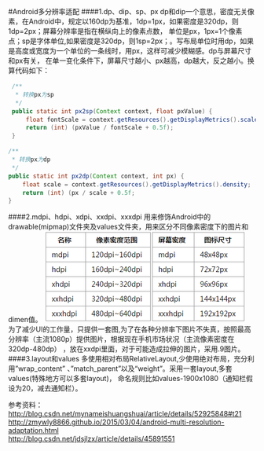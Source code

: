 #Android多分辨率适配
####1.dp、dip、sp、px
dp和dip一个意思，密度无关像素，在Android中，规定以160dp为基准，1dp=1px，如果密度是320dp，则1dp=2px；屏幕分辨率是指在横纵向上的像素点数，
单位是px，1px=1个像素点；sp是字体单位,如果密度是320dp，则1sp=2px；。写布局单位时用dp，如果是高度或宽度为一个单位的一条线时，用px，这样可减少模糊感。dp与屏幕尺寸和px有关，
在单一变化条件下，屏幕尺寸越小、px越高，dp越大，反之越小。换算代码如下：<br>
```java
 /**
  * 转换px为sp
  */
 public static int px2sp(Context context, float pxValue) {
     float fontScale = context.getResources().getDisplayMetrics().scaledDensity;
     return (int) (pxValue / fontScale + 0.5f);
 }
  ```
  ```java
  /**
   * 转换px为dp
   */
  public static int px2dp(Context context, int px) {
      float scale = context.getResources().getDisplayMetrics().density;
      return (int) (px / scale + 0.5f;
  }
  ```
####2.mdpi、hdpi、xdpi、xxdpi、xxxdpi
用来修饰Android中的drawable(mipmap)文件夹及values文件夹，用来区分不同像素密度下的图片和dimen值。
![image](https://github.com/yanxing/note/raw/master/image/1.png)![image](https://github.com/yanxing/note/raw/master/image/2.png)
<br>为了减少UI的工作量，只提供一套图,为了在各种分辨率下图片不失真，按照最高分辨率（主流1080p）提供图片，根据现在手机市场状况（主流像素密度在320dp-480dp）
，放在xxdpi里面，对于可能造成拉伸的图片，采用.9图片。
####3.layout和values
多使用相对布局RelativeLayout,少使用绝对布局，充分利用”wrap_content” 、”match_parent”以及“weight”。采用一套layout,多套values(特殊地方可以多套layout)，
命名规则比如values-1900x1080（通知栏假设为20，减去通知栏）。<p>
参考资料：<br>
http://blog.csdn.net/mynameishuangshuai/article/details/52925848#t21<br>
http://zmywly8866.github.io/2015/03/04/android-multi-resolution-adaptation.html<br>
http://blog.csdn.net/jdsjlzx/article/details/45891551


